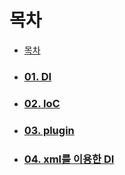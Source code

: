 # 목차
- [목차](#목차)
  
- ### [01. DI](01.DI.md)
- ### [02. IoC](02.IoC.md)
- ### [03. plugin](03.plugin.md)
- ### [04. xml를 이용한 DI](04.DI_xml.md)